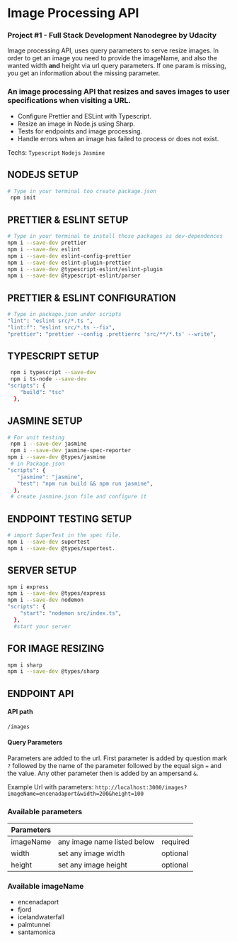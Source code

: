 # Image Processing API
### Project #1 - Full Stack Development Nanodegree by Udacity
Image processing API, uses query parameters to serve resize images.
In order to get an image you need to provide the imageName, and also the wanted width **and** height via url query parameters. 
If one param is missing, you get an information about the missing parameter.

### An image processing API that resizes and saves images to user specifications when visiting a URL.
  * Configure Prettier and ESLint with Typescript. 
  * Resize an image in Node.js using Sharp.
  * Tests for endpoints and image processing.
  * Handle errors when an image has failed to process or does not exist. 

Techs: `Typescript` `Nodejs` `Jasmine`


## NODEJS SETUP
```bash
# Type in your terminal too create package.json
 npm init
```
## PRETTIER & ESLINT SETUP
```bash
# Type in your terminal to install those packages as dev-dependences
npm i --save-dev prettier
npm i --save-dev eslint
npm i --save-dev eslint-config-prettier
npm i --save-dev eslint-plugin-prettier
npm i --save-dev @typescript-eslint/eslint-plugin
npm i --save-dev @typescript-eslint/parser

```
## PRETTIER & ESLINT CONFIGURATION
```bash
# Type in package.json under scripts
"lint": "eslint src/*.ts ",
"lint:f": "eslint src/*.ts --fix",
"prettier": "prettier --config .prettierrc 'src/**/*.ts' --write",
```

## TYPESCRIPT SETUP
```bash
 npm i typescript --save-dev
 npm i ts-node --save-dev 
"scripts": {
    "build": "tsc"
  },
```

## JASMINE SETUP
```bash
# For unit testing 
 npm i --save-dev jasmine 
 npm i --save-dev jasmine-spec-reporter 
npm i --save-dev @types/jasmine 
 # in Package.json 
"scripts": {
   "jasmine": "jasmine",
   "test": "npm run build && npm run jasmine",
  },
 # create jasmine.json file and configure it 
```
## ENDPOINT TESTING SETUP
```bash
# import SuperTest in the spec file.
npm i --save-dev supertest  
npm i --save-dev @types/supertest.  
```

## SERVER SETUP
```bash
npm i express  
npm i --save-dev @types/express  
npm i --save-dev nodemon  
"scripts": {
    "start": "nodemon src/index.ts",
  },
  #start your server
```
## FOR IMAGE RESIZING 
```bash
npm i sharp  
npm i --save-dev @types/sharp 
```
## ENDPOINT API
#### API path
`/images`

#### Query Parameters
Parameters are added to the url. First parameter is added by question mark `?` followed by the name of the parameter followed by the equal sign `=` and the value.
Any other parameter then is added by an ampersand `&`.

Example Url with parameters:
`http://localhost:3000/images?imageName=encenadaport&width=200&height=100`

### Available parameters

| Parameters |  |  |
| ------------------ | ------------------ |  ------------------ |
| imageName | any image name listed below | required|
| width | set any image width | optional |
| height | set any image height | optional |

### Available imageName
- encenadaport
- fjord
- icelandwaterfall
- palmtunnel
- santamonica

